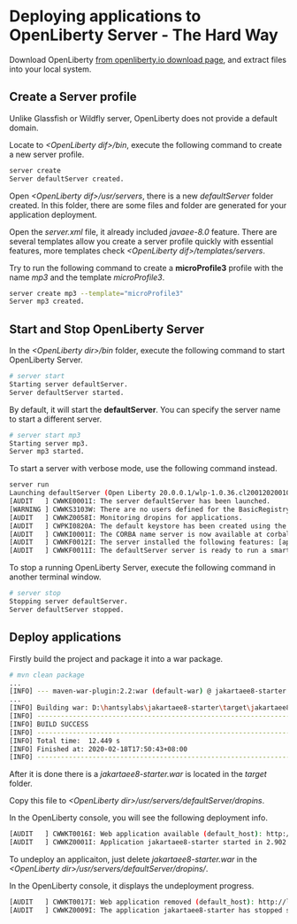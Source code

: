 # Deploying applications to OpenLiberty Server - The Hard Way

Download OpenLiberty [from openliberty.io download page](https://openliberty.io/downloads/), and extract files into your local system.



## Create a Server profile

Unlike Glassfish or Wildfly server, OpenLiberty does not provide a default domain. 

Locate to *&lt;OpenLiberty dif>/bin*, execute the following command to create a new server profile.

```bash
server create
Server defaultServer created.
```
Open  *&lt;OpenLiberty dif>/usr/servers*, there is a new *defaultServer* folder created. In this folder, there are some files and folder are generated for your application deployment.

Open the *server.xml* file, it already included *javaee-8.0* feature. There are several templates allow you create a server profile quickly with essential features, more templates check  *&lt;OpenLiberty dif>/templates/servers*.

Try to run the following command to create a **microProfile3** profile with the name *mp3* and the template *microProfile3*.

```bash
server create mp3 --template="microProfile3"
Server mp3 created.
```

## Start and Stop OpenLiberty Server

In the *&lt;OpenLiberty dir>/bin* folder, execute the following command to start OpenLiberty Server.

```bash
# server start
Starting server defaultServer.
Server defaultServer started.
```

By default, it will start the **defaultServer**.  You can specify the server name to start a different server.

```bash
# server start mp3
Starting server mp3.
Server mp3 started.
```

To start a server with verbose mode, use the following command instead.

```bash
server run
Launching defaultServer (Open Liberty 20.0.0.1/wlp-1.0.36.cl200120200108-0300) on OpenJDK 64-Bit Server VM, version 11.0.6+10 (en_US)
[AUDIT   ] CWWKE0001I: The server defaultServer has been launched.
[WARNING ] CWWKS3103W: There are no users defined for the BasicRegistry configuration of ID com.ibm.ws.security.registry.basic.config[basic].
[AUDIT   ] CWWKZ0058I: Monitoring dropins for applications.
[AUDIT   ] CWPKI0820A: The default keystore has been created using the 'keystore_password' environment variable.
[AUDIT   ] CWWKI0001I: The CORBA name server is now available at corbaloc:iiop:localhost:2809/NameService.
[AUDIT   ] CWWKF0012I: The server installed the following features: [appClientSupport-1.0, appSecurity-2.0, appSecurity-3.0, batch-1.0, beanValidation-2.0, cdi-2.0, concurrent-1.0, distributedMap-1.0, ejb-3.2, ejbHome-3.2, ejbLite-3.2, ejbPersistentTimer-3.2, ejbRemote-3.2, el-3.0, j2eeManagement-1.1, jacc-1.5, jaspic-1.1, javaMail-1.6, javaee-8.0, jaxb-2.2, jaxrs-2.1, jaxrsClient-2.1, jaxws-2.2, jca-1.7, jcaInboundSecurity-1.0, jdbc-4.2, jms-2.0, jndi-1.0, jpa-2.2, jpaContainer-2.2, jsf-2.3, jsonb-1.0, jsonp-1.1, jsp-2.3, managedBeans-1.0, mdb-3.2, servlet-4.0, ssl-1.0, wasJmsClient-2.0, wasJmsSecurity-1.0, wasJmsServer-1.0, webProfile-8.0, websocket-1.1].
[AUDIT   ] CWWKF0011I: The defaultServer server is ready to run a smarter planet. The defaultServer server started in 9.205 seconds.
```



To stop a running OpenLiberty Server,  execute the following command in another terminal window.

```bash
# server stop
Stopping server defaultServer.
Server defaultServer stopped.
```



## Deploy applications

Firstly build the project and package it into a war package.
```bash
# mvn clean package
...
[INFO] --- maven-war-plugin:2.2:war (default-war) @ jakartaee8-starter ---
...
[INFO] Building war: D:\hantsylabs\jakartaee8-starter\target\jakartaee8-starter.war
[INFO] ------------------------------------------------------------------------
[INFO] BUILD SUCCESS
[INFO] ------------------------------------------------------------------------
[INFO] Total time:  12.449 s
[INFO] Finished at: 2020-02-18T17:50:43+08:00
[INFO] ------------------------------------------------------------------------
```
After it is done there is a *jakartaee8-starter.war* is located in the *target* folder.

Copy this file to *&lt;OpenLiberty dir>/usr/servers/defaultServer/dropins*.

In the OpenLiberty console, you will see the following deployment info.

```bash
[AUDIT   ] CWWKT0016I: Web application available (default_host): http://localhost:9080/jakartaee8-starter/
[AUDIT   ] CWWKZ0001I: Application jakartaee8-starter started in 2.902 seconds.
```

To undeploy an applicaiton, just delete *jakartaee8-starter.war* in the  *&lt;OpenLiberty dir>/usr/servers/defaultServer/dropins/*.

In the OpenLiberty console, it displays the undeployment progress.

```bash
[AUDIT   ] CWWKT0017I: Web application removed (default_host): http://localhost:9080/jakartaee8-starter/
[AUDIT   ] CWWKZ0009I: The application jakartaee8-starter has stopped successfully.
```

